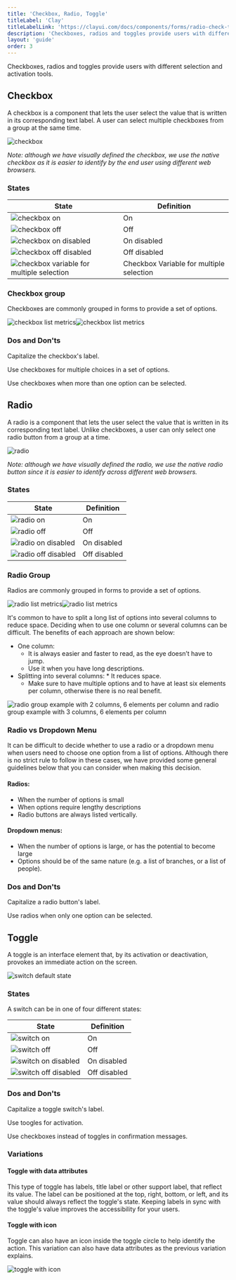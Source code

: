 ```yaml
---
title: 'Checkbox, Radio, Toggle'
titleLabel: 'Clay'
titleLabelLink: 'https://clayui.com/docs/components/forms/radio-check-toggle.html'
description: 'Checkboxes, radios and toggles provide users with different selection and activation tools.'
layout: 'guide'
order: 3
---
```


<div class="page-description">Checkboxes, radios and toggles provide users with different selection and activation tools.</div>

## Checkbox

A checkbox is a component that lets the user select the value that is written in its corresponding text label. A user can select multiple checkboxes from a group at the same time.

![checkbox](/images/lexicon/CheckboxLabel.jpg)

_Note: although we have visually defined the checkbox, we use the native checkbox as it is easier to identify by the end user using different web browsers._

### States

| State                                                                             | Definition                               |
| --------------------------------------------------------------------------------- | ---------------------------------------- |
| ![checkbox on](/images/lexicon/CheckboxActive.jpg)                                | On                                       |
| ![checkbox off](/images/lexicon/Checkbox.jpg)                                     | Off                                      |
| ![checkbox on disabled](/images/lexicon/CheckboxActiveDisabled.jpg)               | On disabled                              |
| ![checkbox off disabled](/images/lexicon/CheckboxDisabled.jpg)                    | Off disabled                             |
| ![checkbox variable for multiple selection](/images/lexicon/CheckboxMultiple.jpg) | Checkbox Variable for multiple selection |

### Checkbox group

Checkboxes are commonly grouped in forms to provide a set of options.

![checkbox list metrics](/images/lexicon/CheckboxList.jpg)![checkbox list metrics](/images/lexicon/CheckboxListMetrics.jpg)

### Dos and Don'ts

Capitalize the checkbox's label.

<!--
<div class="row">
	<div class="dodont col-lg">
		<img class="do" src="/images/lexicon/CheckboxCapitalizeDo.jpg" alt="checkbox text is capitalized">
		<p class="do">Do</p>
	</div>
	<div class="dodont col-lg">
		<img class="dont" src="/images/lexicon/CheckboxCapitalizeDont.jpg" alt="checkbox text is not capitalized">
		<p class="dont">Don't</p>
	</div>
</div> -->

Use checkboxes for multiple choices in a set of options.

<!--
<div class="row">
	<div class="dodont col-lg">
		<img class="do" src="/images/lexicon/CheckboxSwitchDo.jpg" alt="list of checkboxes to select options">
		<p class="do">Do</p>
	</div>
	<div class="dodont col-lg">
		<img class="dont" src="/images/lexicon/CheckboxSwitchDont.jpg" alt="list of switches to select options">
		<p class="dont">Don't</p>
	</div>
</div> -->

Use checkboxes when more than one option can be selected.

<!--
<div class="row">
	<div class="dodont col-lg">
		<img class="do" src="/images/lexicon/CheckboxDo.jpg" alt="list of checkboxes to select options">
		<p class="do">Do</p>
	</div>
	<div class="dodont col-lg">
		<img class="dont" src="/images/lexicon/RadioDont.jpg" alt="list of switches to select options">
		<p class="dont">Don't</p>
	</div>
</div> -->

## Radio

A radio is a component that lets the user select the value that is written in its corresponding text label. Unlike checkboxes, a user can only select one radio button from a group at a time.

![radio](/images/lexicon/RadioButtonLabelActive.jpg)

_Note: although we have visually defined the radio, we use the native radio button since it is easier to identify across different web browsers._

### States

| State                                                               | Definition   |
| ------------------------------------------------------------------- | ------------ |
| ![radio on](/images/lexicon/RadioButtonActive.jpg)                  | On           |
| ![radio off](/images/lexicon/RadioButton.jpg)                       | Off          |
| ![radio on disabled](/images/lexicon/RadioButtonActiveDisabled.jpg) | On disabled  |
| ![radio off disabled](/images/lexicon/RadioButtonDisabled.jpg)      | Off disabled |

### Radio Group

Radios are commonly grouped in forms to provide a set of options.

![radio list metrics](/images/lexicon/RadioList.jpg)![radio list metrics](/images/lexicon/RadioListMetrics.jpg)

It's common to have to split a long list of options into several columns to reduce space. Deciding when to use one column or several columns can be difficult. The benefits of each approach are shown below:

-   One column:
    -   It is always easier and faster to read, as the eye doesn’t have to jump.
    -   Use it when you have long descriptions.
-   Splitting into several columns: \* It reduces space.
    -   Make sure to have multiple options and to have at least six elements per column, otherwise there is no real benefit.

![radio group example with 2 columns, 6 elements per column and radio group example with 3 columns, 6 elements per column](/images/lexicon/RadioGroupExample.jpg)

### Radio vs Dropdown Menu

It can be difficult to decide whether to use a radio or a dropdown menu when users need to choose one option from a list of options. Although there is no strict rule to follow in these cases, we have provided some general guidelines below that you can consider when making this decision.

#### Radios:

-   When the number of options is small
-   When options require lengthy descriptions
-   Radio buttons are always listed vertically.

#### Dropdown menus:

-   When the number of options is large, or has the potential to become large
-   Options should be of the same nature (e.g. a list of branches, or a list of people).

### Dos and Don'ts

Capitalize a radio button's label.

<!--
<div class="row">
	<div class="dodont col-lg">
		<img class="do" src="/images/lexicon/RadioCapitalizeDo.jpg" alt="radio text is capitalized">
		<p class="do">Do</p>
	</div>
	<div class="dodont col-lg">
		<img class="dont" src="/images/lexicon/RadioCapitalizeDont.jpg" alt="radio text is not capitalized">
		<p class="dont">Don't</p>
	</div>
</div> -->

Use radios when only one option can be selected.

<!--
<div class="row">
	<div class="dodont col-lg">
		<img class="do" src="/images/lexicon/RadioDo.jpg" alt="radio group with one option selected">
		<p class="do">Do</p>
	</div>
	<div class="dodont col-lg">
		<img class="dont" src="/images/lexicon/RadioDont.jpg" alt="radio group with two options selected">
		<p class="dont">Don't</p>
	</div>
</div> -->

## Toggle

A toggle is an interface element that, by its activation or deactivation, provokes an immediate action on the screen.

![switch default state](/images/lexicon/SwitchLabelOn.jpg)

### States

A switch can be in one of four different states:

| State                                                         | Definition   |
| ------------------------------------------------------------- | ------------ |
| ![switch on](/images/lexicon/SwitchOn.jpg)                    | On           |
| ![switch off](/images/lexicon/SwitchOff.jpg)                  | Off          |
| ![switch on disabled](/images/lexicon/SwitchOnDisabled.jpg)   | On disabled  |
| ![switch off disabled](/images/lexicon/SwitchOffDisabled.jpg) | Off disabled |

### Dos and Don'ts

Capitalize a toggle switch's label.

<!--
<div class="row">
	<div class="dodont col-lg">
		<img class="do" src="/images/lexicon/SwitchCapitalizeDo.jpg" alt="radio text is capitalized">
		<p class="do">Do</p>
	</div>
	<div class="dodont col-lg">
		<img class="dont" src="/images/lexicon/SwitchCapitalizeDont.jpg" alt="radio text is not capitalized">
		<p class="dont">Don't</p>
	</div>
</div> -->

Use toogles for activation.

<!--
<div class="row">
	<div class="dodont col-lg">
		<img class="do" src="/images/lexicon/SwitchRadioDo.jpg" alt="switch list one activated">
		<p class="do">Do</p>
	</div>
	<div class="dodont col-lg">
		<img class="dont" src="/images/lexicon/SwitchRadioDont.jpg" alt="radio group one activated">
		<p class="dont">Don't</p>
	</div>
</div> -->

Use checkboxes instead of toggles in confirmation messages.

<!--
<div class="dodont">
    <img class="do" src="/images/lexicon/SwitchCheckboxDo.jpg" alt="checkbox to accept terms of use">
    <p class="do">Do</p>
</div>
<div class="dodont">
    <img class="dont" src="/images/lexicon/SwitchCheckboxDont.jpg" alt="switch to accept terms of use">
    <p class="dont">Don't</p>
</div> -->

### Variations

#### Toggle with data attributes

This type of toggle has labels, title label or other support label, that reflect its value. The label can be positioned at the top, right, bottom, or left, and its value should always reflect the toggle's state. Keeping labels in sync with the toggle's value improves the accessibility for your users.

#### Toggle with icon

Toggle can also have an icon inside the toggle circle to help identify the action. This variation can also have data attributes as the previous variation explains.

![toggle with icon](/images/lexicon/SwitchIcon.jpg)
